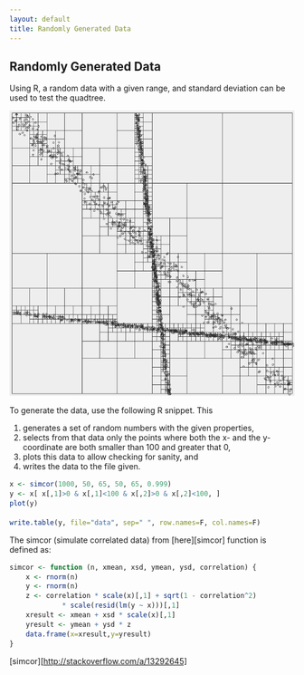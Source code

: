 ```yaml
---
layout: default
title: Randomly Generated Data
---
```

## Randomly Generated Data
Using R, a random data with a given range, and standard deviation can be used 
to test the quadtree.

![Random data added to the quadtree](random_data_quadtree.png)

To generate the data, use the following R snippet. This
1. generates a set of random numbers with the given properties,
1. selects from that data only the points where both the x- and the 
y-coordinate are both smaller than 100 and greater that 0,
1. plots this data to allow checking for sanity, and
1. writes the data to the file given.

```R
x <- simcor(1000, 50, 65, 50, 65, 0.999)
y <- x[ x[,1]>0 & x[,1]<100 & x[,2]>0 & x[,2]<100, ]
plot(y)

write.table(y, file="data", sep=" ", row.names=F, col.names=F)
```

The simcor (simulate correlated data) from [here][simcor] function is defined 
as:

```R
simcor <- function (n, xmean, xsd, ymean, ysd, correlation) {
    x <- rnorm(n)
    y <- rnorm(n)
    z <- correlation * scale(x)[,1] + sqrt(1 - correlation^2)
             * scale(resid(lm(y ~ x)))[,1]
    xresult <- xmean + xsd * scale(x)[,1]
    yresult <- ymean + ysd * z
    data.frame(x=xresult,y=yresult)
}
```

[simcor][http://stackoverflow.com/a/13292645]
